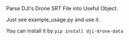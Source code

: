Parse DJI's Drone SRT File into Useful Object.

Just see example_usage.py and use it.

You can install it by `pip install dji-drone-data`
